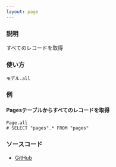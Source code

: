 ```yaml
---
layout: page
---
```

### 説明
すべてのレコードを取得

### 使い方
    モデル.all

### 例
#### Pagesテーブルからすべてのレコードを取得
    Page.all
    # SELECT "pages".* FROM "pages"

### ソースコード
* [GitHub](https://github.com/rails/rails/blob/f33d52c95217212cbacc8d5e44b5a8e3cdc6f5b3/activerecord/lib/active_record/scoping/named.rb#L26)